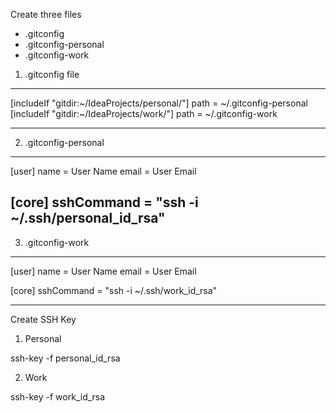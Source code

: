 Create three files

- .gitconfig
- .gitconfig-personal
- .gitconfig-work


1) .gitconfig file
-------------------------------------------------------
[includeIf "gitdir:~/IdeaProjects/personal/"]
  path = ~/.gitconfig-personal
[includeIf "gitdir:~/IdeaProjects/work/"]
  path = ~/.gitconfig-work

-------------------------------------------------------


2) .gitconfig-personal
-------------------------------------------------------
[user]
	name = User Name
	email = User Email

[core]
  sshCommand = "ssh -i ~/.ssh/personal_id_rsa"
-------------------------------------------------------

3) .gitconfig-work
-------------------------------------------------------
[user]
	name = User Name
	email = User Email

[core]
  sshCommand = "ssh -i ~/.ssh/work_id_rsa"

-------------------------------------------------------
Create SSH Key

1) Personal 

ssh-key -f personal_id_rsa

2) Work

ssh-key -f work_id_rsa
